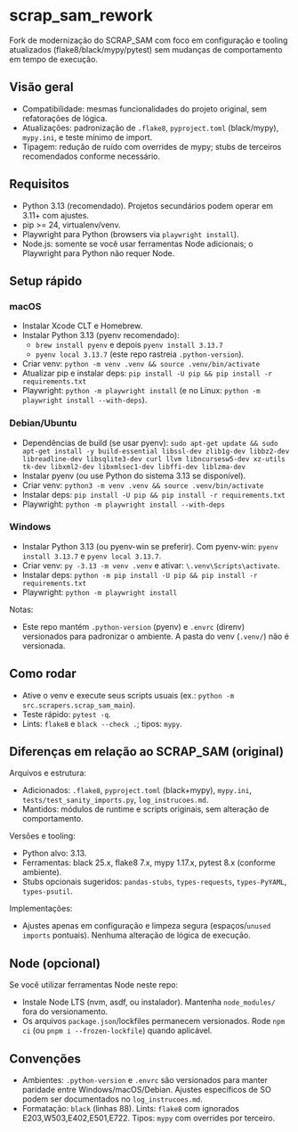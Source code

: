 # scrap_sam_rework

Fork de modernização do SCRAP_SAM com foco em configuração e tooling atualizados (flake8/black/mypy/pytest) sem mudanças de comportamento em tempo de execução.

## Visão geral

- Compatibilidade: mesmas funcionalidades do projeto original, sem refatorações de lógica.
- Atualizações: padronização de `.flake8`, `pyproject.toml` (black/mypy), `mypy.ini`, e teste mínimo de import.
- Tipagem: redução de ruído com overrides de mypy; stubs de terceiros recomendados conforme necessário.

## Requisitos

- Python 3.13 (recomendado). Projetos secundários podem operar em 3.11+ com ajustes.
- pip >= 24, virtualenv/venv.
- Playwright para Python (browsers via `playwright install`).
- Node.js: somente se você usar ferramentas Node adicionais; o Playwright para Python não requer Node.

## Setup rápido

### macOS
- Instalar Xcode CLT e Homebrew.
- Instalar Python 3.13 (pyenv recomendado):
  - `brew install pyenv` e depois `pyenv install 3.13.7`
  - `pyenv local 3.13.7` (este repo rastreia `.python-version`).
- Criar venv: `python -m venv .venv && source .venv/bin/activate`
- Atualizar pip e instalar deps: `pip install -U pip && pip install -r requirements.txt`
- Playwright: `python -m playwright install` (e no Linux: `python -m playwright install --with-deps`).

### Debian/Ubuntu
- Dependências de build (se usar pyenv): `sudo apt-get update && sudo apt-get install -y build-essential libssl-dev zlib1g-dev libbz2-dev libreadline-dev libsqlite3-dev curl llvm libncursesw5-dev xz-utils tk-dev libxml2-dev libxmlsec1-dev libffi-dev liblzma-dev`
- Instalar pyenv (ou use Python do sistema 3.13 se disponível).
- Criar venv: `python3 -m venv .venv && source .venv/bin/activate`
- Instalar deps: `pip install -U pip && pip install -r requirements.txt`
- Playwright: `python -m playwright install --with-deps`

### Windows
- Instalar Python 3.13 (ou pyenv-win se preferir). Com pyenv-win: `pyenv install 3.13.7` e `pyenv local 3.13.7`.
- Criar venv: `py -3.13 -m venv .venv` e ativar: `\.venv\Scripts\activate`.
- Instalar deps: `python -m pip install -U pip && pip install -r requirements.txt`
- Playwright: `python -m playwright install`

Notas:
- Este repo mantém `.python-version` (pyenv) e `.envrc` (direnv) versionados para padronizar o ambiente. A pasta do venv (`.venv/`) não é versionada.

## Como rodar

- Ative o venv e execute seus scripts usuais (ex.: `python -m src.scrapers.scrap_sam_main`).
- Teste rápido: `pytest -q`.
- Lints: `flake8` e `black --check .`; tipos: `mypy`.

## Diferenças em relação ao SCRAP_SAM (original)

Arquivos e estrutura:
- Adicionados: `.flake8`, `pyproject.toml` (black+mypy), `mypy.ini`, `tests/test_sanity_imports.py`, `log_instrucoes.md`.
- Mantidos: módulos de runtime e scripts originais, sem alteração de comportamento.

Versões e tooling:
- Python alvo: 3.13.
- Ferramentas: black 25.x, flake8 7.x, mypy 1.17.x, pytest 8.x (conforme ambiente).
- Stubs opcionais sugeridos: `pandas-stubs`, `types-requests`, `types-PyYAML`, `types-psutil`.

Implementações:
- Ajustes apenas em configuração e limpeza segura (espaços/`unused imports` pontuais). Nenhuma alteração de lógica de execução.

## Node (opcional)

Se você utilizar ferramentas Node neste repo:
- Instale Node LTS (nvm, asdf, ou instalador). Mantenha `node_modules/` fora do versionamento.
- Os arquivos `package.json`/lockfiles permanecem versionados. Rode `npm ci` (ou `pnpm i --frozen-lockfile`) quando aplicável.

## Convenções

- Ambientes: `.python-version` e `.envrc` são versionados para manter paridade entre Windows/macOS/Debian. Ajustes específicos de SO podem ser documentados no `log_instrucoes.md`.
- Formatação: `black` (linhas 88). Lints: `flake8` com ignorados E203,W503,E402,E501,E722. Tipos: `mypy` com overrides por terceiro.
